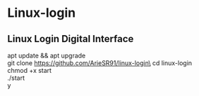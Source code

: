 # Linux-login
Linux Login Digital Interface
------------------------------
apt update && apt upgrade\
git clone https://github.com/ArieSR91/linux-login\
cd linux-login\
chmod +x start\
./start\
y
